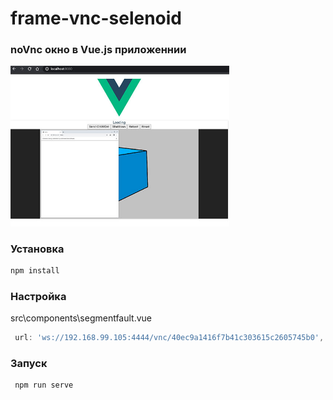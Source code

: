# frame-vnc-selenoid
### noVnc окно в Vue.js приложеннии
  <img src="Docs/vueScreen.jpg" width="350" />

### Установка
```sh
npm install
```

### Настройка
src\components\segmentfault.vue
```js
 url: 'ws://192.168.99.105:4444/vnc/40ec9a1416f7b41c303615c2605745b0',
```

### Запуск
```sh
 npm run serve
```
